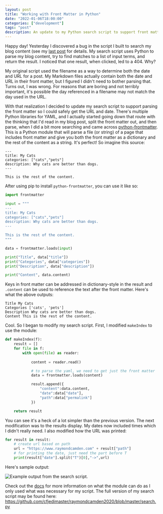 ```yaml
---
layout: post
title: "Working with Front Matter in Python"
date: "2022-01-06T18:00:00"
categories: ["development"]
tags: "post"
description: An update to my Python search script to support front matter parsing
---
```


Happy day! Yesterday I discovered a bug in the script I built to search my blog content (see my [last post](https://www.raymondcamden.com/2022/01/03/building-a-file-search-script-in-python) for details. My search script uses Python to parse my blog content, try to find matches to a list of input terms, and return the result. I noticed that one result, when clicked, led to a 404. Why? 

My original script used the filename as a way to determine both the date and URL for a post. My Markdown files actually contain both the date and URL in their front matter, but I figured I didn't need to bother parsing that. Turns out, I was wrong. For reasons that are boring and not terribly important, it's possible the day referenced in a filename may not match the day used in the URL. 

With that realization I decided to update my search script to support parsing the front matter so I could safely get the URL and date. There's multiple Python libraries for YAML, and I actually started going down that route with the thinking that I'd read in my blog post, split the front matter out, and then parse, when I did a bit more searching and came across [python-frontmatter](https://pypi.org/project/python-frontmatter/). This is a Python module that will parse a file (or string) of a page that includes front matter and give you both the front matter as a dictionary and the rest of the content as a string. It's perfect! So imagine this source:

```
---
title: My Cats
categories: ["cats","pets"]
description: Why cats are better than dogs.
---

This is the rest of the content.
```

After using pip to install `python-frontmatter`, you can use it like so:

```python
import frontmatter

input = """
---
title: My Cats
categories: ["cats","pets"]
description: Why cats are better than dogs.
---

This is the rest of the content.
"""

data = frontmatter.loads(input)

print("Title", data["title"])
print("Categories", data["categories"])
print("Description", data["description"])

print("Content", data.content)
```

Keys in front matter can be addressed in dictionary-style in the result and `.content` can be used to reference the text after the front matter. Here's what the above outputs:

```
Title My Cats
Categories ['cats', 'pets']
Description Why cats are better than dogs.
Content This is the rest of the content.
```

Cool. So I began to modify my search script. First, I modified `makeIndex` to use the module:

```python
def makeIndex(f):
	result = []
	for file in f:
		with open(file) as reader:
			
			content = reader.read()

			# to parse the yaml, we need to get just the front matter
			data = frontmatter.loads(content)

			result.append({
				"content":data.content,
				"date":data["date"],
				"path":data["permalink"]
			})

	return result
```

You can see it's a heck of a lot simpler than the previous version. The next modification was to the results display. My dates now included times which I didn't really need. I also modified how the URL was printed:

```python
for result in result:
	# create url based on path
	url = "https://www.raymondcamden.com" + result["path"]
	# for printing the date, just need the part before T
	print(result["date"].split("T")[0],"->",url)
```

Here's sample output:

<p>
<img src="https://static.raymondcamden.com/images/2022/01/fmp1.jpg" alt="Example output from the search script." class="lazyload imgborder imgcenter">
</p>

Check out the [docs](https://pypi.org/project/python-frontmatter/) for more information on what the module can do as I only used what was necessary for my script. The full version of my search script may be found here: <https://github.com/cfjedimaster/raymondcamden2020/blob/master/search.py>